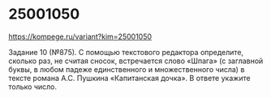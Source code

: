 # 25001050

https://kompege.ru/variant?kim=25001050

Задание 10 (№875).
С помощью текстового редактора определите, сколько раз, не считая сносок, встречается слово «Шпага» (с заглавной буквы, в любом падеже единственного и множественного числа) в тексте романа А.С. Пушкина «Капитанская дочка». В ответе укажите только число. 
